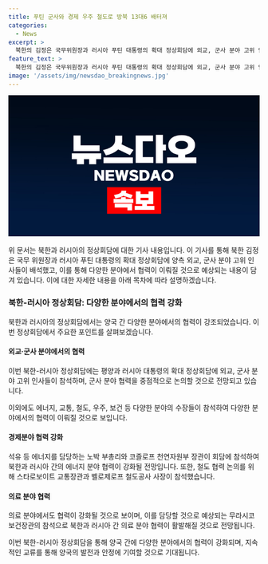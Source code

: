 ```yaml
---
title: 푸틴 군사와 경제 우주 철도로 방북 13대6 배터져
categories:
  - News
excerpt: >
  북한의 김정은 국무위원장과 러시아 푸틴 대통령의 확대 정상회담에 외교, 군사 분야 고위 인사들이 배석했다. 김 위원장과 푸틴 대통령은 군사 분야 협력을 강화하고 국제적으로 협력할 예정이며, 에너지, 교통, 철도, 우주, 보건 등 분야 수장이 참석했다. 또한, 북한 측에서는 김덕훈 내각 총리, 최선희 외무상, 박정천 노동당 중앙군사위원회 부위원장, 조용원 당 조직비서, 김성남 당 국제부장, 임천일 러시아 담당 외무성 부상이 참석했으며, 러시아 측에서는 천연자원부 장관, 국방차관, 로스코스모스(연방우주공사) 사장 등도 함께 참석했다. 이번 정상회담에서는 북한의 우크라이나 특별군사작전에 대한 러시아의 지원과 러시아가 북한의 우주기술 발전을 지원하는 방안에 대한 논의가 예상된다.
feature_text: >
  북한의 김정은 국무위원장과 러시아 푸틴 대통령의 확대 정상회담에 외교, 군사 분야 고위 인사들이 배석했다. 김 위원장과 푸틴 대통령은 군사 분야 협력을 강화하고 국제적으로 협력할 예정이며, 에너지, 교통, 철도, 우주, 보건 등 분야 수장이 참석했다. 또한, 북한 측에서는 김덕훈 내각 총리, 최선희 외무상, 박정천 노동당 중앙군사위원회 부위원장, 조용원 당 조직비서, 김성남 당 국제부장, 임천일 러시아 담당 외무성 부상이 참석했으며, 러시아 측에서는 천연자원부 장관, 국방차관, 로스코스모스(연방우주공사) 사장 등도 함께 참석했다. 이번 정상회담에서는 북한의 우크라이나 특별군사작전에 대한 러시아의 지원과 러시아가 북한의 우주기술 발전을 지원하는 방안에 대한 논의가 예상된다.
image: '/assets/img/newsdao_breakingnews.jpg'
---
```


<p><img src="/assets/img/newsdao_breakingnews.jpg" alt="firstkoreanews 속보" /></p>

<p>위 문서는 북한과 러시아의 정상회담에 대한 기사 내용입니다. 이 기사를 통해 북한 김정은 국무 위원장과 러시아 푸틴 대통령의 확대 정상회담에 양측 외교, 군사 분야 고위 인사들이 배석했고, 이를 통해 다양한 분야에서 협력이 이뤄질 것으로 예상되는 내용이 담겨 있습니다. 이에 대한 자세한 내용을 아래 목차에 따라 설명하겠습니다.</p>

<h3>북한-러시아 정상회담: 다양한 분야에서의 협력 강화</h3>

<p>북한과 러시아의 정상회담에서는 양국 간 다양한 분야에서의 협력이 강조되었습니다. 이번 정상회담에서 주요한 포인트를 살펴보겠습니다.</p>

<h4>외교·군사 분야에서의 협력</h4>

<p>이번 북한-러시아 정상회담에는 평양과 러시아 대통령의 확대 정상회담에 외교, 군사 분야 고위 인사들이 참석하며, 군사 분야 협력을 중점적으로 논의할 것으로 전망되고 있습니다.</p>

<p>이외에도 에너지, 교통, 철도, 우주, 보건 등 다양한 분야의 수장들이 참석하여 다양한 분야에서의 협력이 이뤄질 것으로 보입니다.</p>

<h4>경제분야 협력 강화</h4>

<p>석유 등 에너지를 담당하는 노박 부총리와 코즐로프 천연자원부 장관이 회담에 참석하여 북한과 러시아 간의 에너지 분야 협력이 강화될 전망입니다. 또한, 철도 협력 논의를 위해 스타로보이트 교통장관과 벨로제로프 철도공사 사장이 참석했습니다.</p>

<h4>의료 분야 협력</h4>

<p>의료 분야에서도 협력이 강화될 것으로 보이며, 이를 담당할 것으로 예상되는 무라시코 보건장관의 참석으로 북한과 러시아 간 의료 분야 협력이 활발해질 것으로 전망됩니다.</p>

<p>이번 북한-러시아 정상회담을 통해 양국 간에 다양한 분야에서의 협력이 강화되며, 지속적인 교류를 통해 양국의 발전과 안정에 기여할 것으로 기대됩니다.</p>

